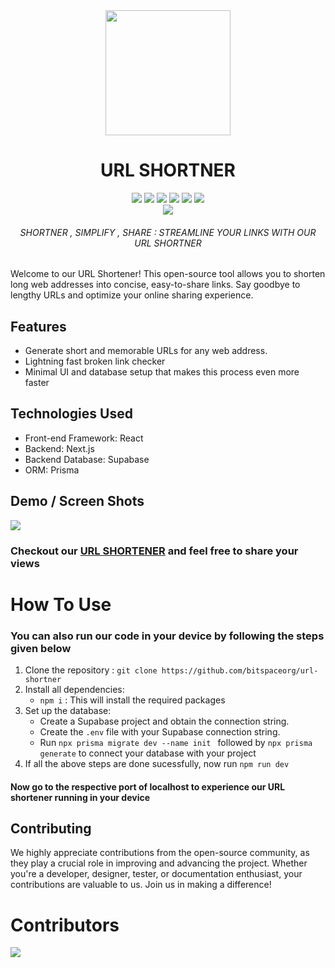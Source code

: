 <div align='center'>
<a href='https://github.com/bitspaceorg/' target='_blank'>
<img src='https://media.discordapp.net/attachments/1097724557143593010/1104273511658307624/Url.png?width=418&height=418' width='200'/></a>
<h1> URL SHORTNER </h1>
<a href='https://react.dev/' target='_blank'><img src="https://img.shields.io/badge/React-20232A?style=for-the-badge&logo=react&logoColor=61DAFB"/></a>
<a href='https://www.typescriptlang.org/' target='_blank'><img src="https://img.shields.io/badge/TypeScript-007ACC?style=for-the-badge&logo=typescript&logoColor=white"/></a>
<a href='https://nextjs.org/' target='_blank'><img src="https://img.shields.io/badge/next.js-000000?style=for-the-badge&logo=nextdotjs&logoColor=white"/></a>
<a href='https://https://www.prisma.io/' target='_blank'><img src="https://img.shields.io/badge/Prisma-3982CE?style=for-the-badge&logo=Prisma&logoColor=white"/></a>
<a href='https://supabase.com/docs' target='_blank'><img src="https://img.shields.io/badge/Supabase-181818?style=for-the-badge&logo=supabase&logoColor=white"/></a>
<a href='https://vercel.com/docs' target='_blank'><img src="https://img.shields.io/badge/Vercel-000000?style=for-the-badge&logo=vercel&logoColor=white"/></a><br/>
<img src="https://img.shields.io/badge/Buy_Me_A_Coffee-FFDD00?style=for-the-badge&logo=buy-me-a-coffee&logoColor=black"/>
<h6>
SHORTNER , SIMPLIFY , SHARE : STREAMLINE YOUR LINKS WITH OUR URL SHORTNER
</h6>
</div>
Welcome to our URL Shortener! This open-source tool allows you to shorten long web addresses into concise, easy-to-share links. Say goodbye to lengthy URLs and optimize your online sharing experience.

## Features

- Generate short and memorable URLs for any web address.
- Lightning fast broken link checker
- Minimal UI and database setup that makes this process even more faster

## Technologies Used

- Front-end Framework: React
- Backend: Next.js
- Backend Database: Supabase
- ORM: Prisma

## Demo / Screen Shots
<img src='https://media.discordapp.net/attachments/1058000101919948901/1104498044243816600/url-shortener-finalss.png?width=723&height=591'/>

### Checkout our [URL SHORTENER](https://urlshortener.bitspace.org.in/) and feel free to share your views

# How To Use

### You can also run our code in your device by following the steps given below

1. Clone the repository : `git clone https://github.com/bitspaceorg/url-shortner`
2. Install all dependencies:
    - `npm i` : This will install the required packages
3. Set up the database:
    - Create a Supabase project and obtain the connection string.
    - Create the `.env` file with your Supabase connection string.
    - Run `npx prisma migrate dev --name init ` followed by `npx prisma generate` to connect your database with your project
4. If all the above steps are done sucessfully, now run `npm run dev`<br/>
#### Now go to the respective port of localhost to experience our URL shortener running in your device

## Contributing
We highly appreciate contributions from the open-source community, as they play a crucial role in improving and advancing the project. Whether you're a developer, designer, tester, or documentation enthusiast, your contributions are valuable to us. Join us in making a difference!
# Contributors
<img src='https://contrib.rocks/image?repo=bitspaceorg/url-shortner'/>
